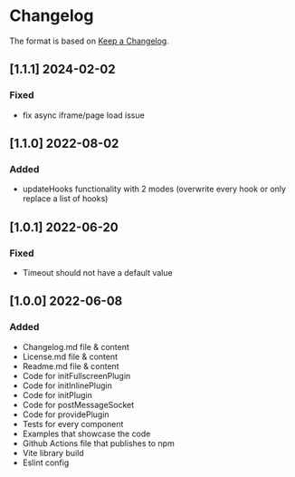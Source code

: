 # Changelog
The format is based on [Keep a Changelog](https://keepachangelog.com/en/1.0.0/).

## [1.1.1] 2024-02-02
### Fixed
- fix async iframe/page load issue

## [1.1.0] 2022-08-02
### Added
- updateHooks functionality with 2 modes (overwrite every hook or only replace a list of hooks)

## [1.0.1] 2022-06-20

### Fixed
- Timeout should not have a default value

## [1.0.0] 2022-06-08

### Added
- Changelog.md file & content
- License.md file & content
- Readme.md file & content
- Code for initFullscreenPlugin
- Code for initInlinePlugin
- Code for initPlugin
- Code for postMessageSocket
- Code for providePlugin
- Tests for every component
- Examples that showcase the code
- Github Actions file that publishes to npm
- Vite library build
- Eslint config
